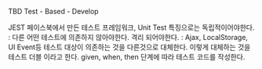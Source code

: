 TBD
Test - Based - Develop

JEST
페이스북에서 만든 테스트 프레임워크, Unit Test
특징으로는 독립적이어야한다. : 다른 어떤 테스트에 의존하지 않아야한다.
격리 되어야한다. : Ajax, LocalStorage, UI Event등 테스트 대상이 의존하는 것을 다른것으로 대체한다. 이렇게 대체하는 것을 테스트 더블 이라고 한다.
given, when, then 단계에 따라 테스트 코드를 작성한다.